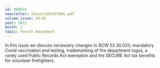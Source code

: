```yaml
---
id: 000615
newsletter: January2021FINAL.pdf
volume_issue: 19-01
year: 2021
month: 1
topic: Fourth Amendment
---
```


In this issue we discuss necessary changes to RCW 52.30.020, mandatory Covid vaccination and testing, trademarking of fire department logos, a rarely used Public Records Act exemption and the SECURE Act tax benefits for volunteer firefighters.